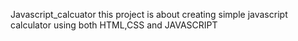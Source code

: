Javascript_calcuator
this project is about creating simple javascript calculator using both HTML,CSS and JAVASCRIPT
